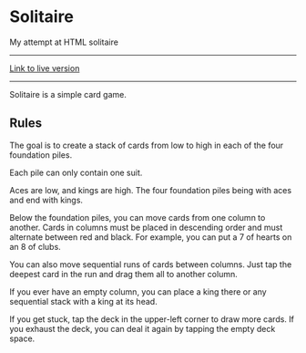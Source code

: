 # Solitaire
 My attempt at HTML solitaire

---

<a href="https://davidclegg.github.io/Solitaire/">Link to live version</a>

---

Solitaire is a simple card game.

## Rules
The goal is to create a stack of cards from low to high in each of the four foundation piles.

Each pile can only contain one suit.

Aces are low, and kings are high. The four foundation piles being with aces and end with kings.

Below the foundation piles, you can move cards from one column to another. Cards in columns must be placed in descending order and must alternate between red and black. For example, you can put a 7 of hearts on an 8 of clubs.

You can also move sequential runs of cards between columns. Just tap the deepest card in the run and drag them all to another column.

If you ever have an empty column, you can place a king there or any sequential stack with a king at its head.

If you get stuck, tap the deck in the upper-left corner to draw more cards. If you exhaust the deck, you can deal it again by tapping the empty deck space.
